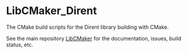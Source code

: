 # LibCMaker_Dirent

The CMake build scripts for the Dirent library building with CMake.

See the main repository [LibCMaker](https://github.com/LibCMaker/LibCMaker) for the documentation, issues, build status, etc.
